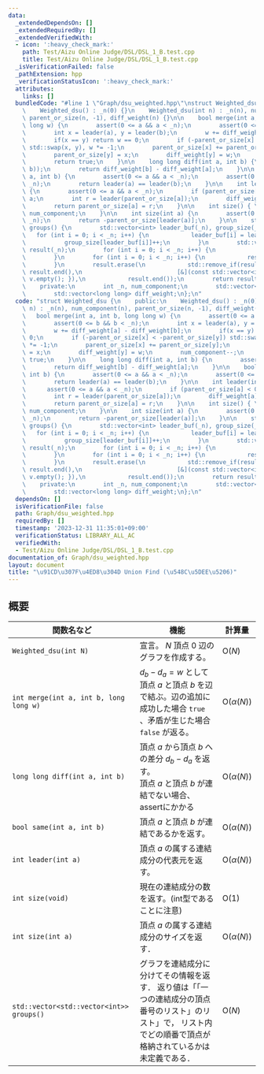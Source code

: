 ```yaml
---
data:
  _extendedDependsOn: []
  _extendedRequiredBy: []
  _extendedVerifiedWith:
  - icon: ':heavy_check_mark:'
    path: Test/Aizu Online Judge/DSL/DSL_1_B.test.cpp
    title: Test/Aizu Online Judge/DSL/DSL_1_B.test.cpp
  _isVerificationFailed: false
  _pathExtension: hpp
  _verificationStatusIcon: ':heavy_check_mark:'
  attributes:
    links: []
  bundledCode: "#line 1 \"Graph/dsu_weighted.hpp\"\nstruct Weighted_dsu {\n    public:\n\
    \    Weighted_dsu() : _n(0) {}\n    Weighted_dsu(int n) : _n(n), num_component(n),\
    \ parent_or_size(n, -1), diff_weight(n) {}\n\n    bool merge(int a, int b, long\
    \ long w) {\n        assert(0 <= a && a < _n);\n        assert(0 <= b && b < _n);\n\
    \        int x = leader(a), y = leader(b);\n        w += diff_weight[a] - diff_weight[b];\n\
    \        if(x == y) return w == 0;\n        if (-parent_or_size[x] < -parent_or_size[y])\
    \ std::swap(x, y), w *= -1;\n        parent_or_size[x] += parent_or_size[y];\n\
    \        parent_or_size[y] = x;\n        diff_weight[y] = w;\n        num_component--;\n\
    \        return true;\n    }\n\n    long long diff(int a, int b) {\n        assert(same(a,\
    \ b));\n        return diff_weight[b] - diff_weight[a];\n    }\n\n    bool same(int\
    \ a, int b) {\n        assert(0 <= a && a < _n);\n        assert(0 <= b && b <\
    \ _n);\n        return leader(a) == leader(b);\n    }\n\n    int leader(int a)\
    \ {\n        assert(0 <= a && a < _n);\n        if (parent_or_size[a] < 0) return\
    \ a;\n        int r = leader(parent_or_size[a]);\n        diff_weight[a] += diff_weight[parent_or_size[a]];\n\
    \        return parent_or_size[a] = r;\n    }\n\n    int size() { \n        return\
    \ num_component;\n    }\n\n    int size(int a) {\n        assert(0 <= a && a <\
    \ _n);\n        return -parent_or_size[leader(a)];\n    }\n\n    std::vector<std::vector<int>>\
    \ groups() {\n        std::vector<int> leader_buf(_n), group_size(_n);\n     \
    \   for (int i = 0; i < _n; i++) {\n            leader_buf[i] = leader(i);\n \
    \           group_size[leader_buf[i]]++;\n        }\n        std::vector<std::vector<int>>\
    \ result(_n);\n        for (int i = 0; i < _n; i++) {\n            result[i].reserve(group_size[i]);\n\
    \        }\n        for (int i = 0; i < _n; i++) {\n            result[leader_buf[i]].push_back(i);\n\
    \        }\n        result.erase(\n            std::remove_if(result.begin(),\
    \ result.end(),\n                           [&](const std::vector<int>& v) { return\
    \ v.empty(); }),\n            result.end());\n        return result;\n    }\n\
    \    private:\n        int _n, num_component;\n        std::vector<int> parent_or_size;\n\
    \        std::vector<long long> diff_weight;\n};\n"
  code: "struct Weighted_dsu {\n    public:\n    Weighted_dsu() : _n(0) {}\n    Weighted_dsu(int\
    \ n) : _n(n), num_component(n), parent_or_size(n, -1), diff_weight(n) {}\n\n \
    \   bool merge(int a, int b, long long w) {\n        assert(0 <= a && a < _n);\n\
    \        assert(0 <= b && b < _n);\n        int x = leader(a), y = leader(b);\n\
    \        w += diff_weight[a] - diff_weight[b];\n        if(x == y) return w ==\
    \ 0;\n        if (-parent_or_size[x] < -parent_or_size[y]) std::swap(x, y), w\
    \ *= -1;\n        parent_or_size[x] += parent_or_size[y];\n        parent_or_size[y]\
    \ = x;\n        diff_weight[y] = w;\n        num_component--;\n        return\
    \ true;\n    }\n\n    long long diff(int a, int b) {\n        assert(same(a, b));\n\
    \        return diff_weight[b] - diff_weight[a];\n    }\n\n    bool same(int a,\
    \ int b) {\n        assert(0 <= a && a < _n);\n        assert(0 <= b && b < _n);\n\
    \        return leader(a) == leader(b);\n    }\n\n    int leader(int a) {\n  \
    \      assert(0 <= a && a < _n);\n        if (parent_or_size[a] < 0) return a;\n\
    \        int r = leader(parent_or_size[a]);\n        diff_weight[a] += diff_weight[parent_or_size[a]];\n\
    \        return parent_or_size[a] = r;\n    }\n\n    int size() { \n        return\
    \ num_component;\n    }\n\n    int size(int a) {\n        assert(0 <= a && a <\
    \ _n);\n        return -parent_or_size[leader(a)];\n    }\n\n    std::vector<std::vector<int>>\
    \ groups() {\n        std::vector<int> leader_buf(_n), group_size(_n);\n     \
    \   for (int i = 0; i < _n; i++) {\n            leader_buf[i] = leader(i);\n \
    \           group_size[leader_buf[i]]++;\n        }\n        std::vector<std::vector<int>>\
    \ result(_n);\n        for (int i = 0; i < _n; i++) {\n            result[i].reserve(group_size[i]);\n\
    \        }\n        for (int i = 0; i < _n; i++) {\n            result[leader_buf[i]].push_back(i);\n\
    \        }\n        result.erase(\n            std::remove_if(result.begin(),\
    \ result.end(),\n                           [&](const std::vector<int>& v) { return\
    \ v.empty(); }),\n            result.end());\n        return result;\n    }\n\
    \    private:\n        int _n, num_component;\n        std::vector<int> parent_or_size;\n\
    \        std::vector<long long> diff_weight;\n};\n"
  dependsOn: []
  isVerificationFile: false
  path: Graph/dsu_weighted.hpp
  requiredBy: []
  timestamp: '2023-12-31 11:35:01+09:00'
  verificationStatus: LIBRARY_ALL_AC
  verifiedWith:
  - Test/Aizu Online Judge/DSL/DSL_1_B.test.cpp
documentation_of: Graph/dsu_weighted.hpp
layout: document
title: "\u91CD\u307F\u4ED8\u304D Union Find (\u548C\u5DEE\u5206)"
---
```


## 概要

| 関数名など   | 機能        | 計算量    |
| ------------|----------- | ------------- |
|`Weighted_dsu(int N)`|宣言。 $N$ 頂点 $0$ 辺のグラフを作成する。 | $\text{O} (N)$ | 
|`int merge(int a, int b, long long w)`| $d_b - d_a = w$ として頂点 $a$ と頂点 $b$ を辺で結ぶ。辺の追加に成功した場合 `true` 、矛盾が生じた場合 `false` が返る。 | $\text{O} (\alpha(N))$ | 
|`long long diff(int a, int b)`| 頂点 $a$ から頂点 $b$ への差分 $d_{b} - d_{a}$ を返す。<br> 頂点 $a$ と頂点 $b$ が連結でない場合、assertにかかる | $\text{O} (\alpha(N))$ |
|`bool same(int a, int b)`|頂点 $a$ と頂点 $b$ が連結であるかを返す。 | $\text{O} (\alpha(N))$ | 
|`int leader(int a)`|頂点 $a$ の属する連結成分の代表元を返す。| $\text{O} (\alpha(N))$ | 
|`int size(void)`|現在の連結成分の数を返す。(int型であることに注意)| $\text{O} (1)$ | 
|`int size(int a)`|頂点 $a$ の属する連結成分のサイズを返す．| $\text{O} (\alpha(N))$ | 
|`std::vector<std::vector<int>> groups()`|グラフを連結成分に分けてその情報を返す． 返り値は「「一つの連結成分の頂点番号のリスト」のリスト」で， リスト内でどの順番で頂点が格納されているかは未定義である．| $\text{O} (N)$ |
